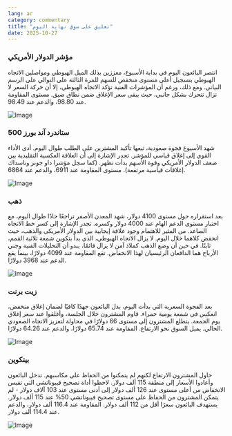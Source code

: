 ```yaml
---
lang: ar
category: commentary
title: "تعليق على سوق نهاية اليوم"
date: 2025-10-27
---
```


### مؤشر الدولار الأمريكي

انتصر البائعون اليوم في بداية الأسبوع، معززين بذلك الميل الهبوطي ومواصلين الاتجاه الهبوطي بتسجيل أعلى مستوى منخفض للسهم للمرة الثالثة على التوالي على الرسم البياني. ومع ذلك، ورغم أن المؤشرات الفنية تؤكد الاتجاه الهبوطي، إلا أن حركة السعر لا تزال تتحرك بشكل جانبي، حيث يبقى سعر الإغلاق ضمن نطاق ضيق. مستوى المقاومة عند 98.80، والدعم عند 98.49.

![Image](https://markleighedu.github.io/img/Oct-2025/27-Oct-2025/usdindex.jpg)

### ستاندرد آند بورز 500

شهد الأسبوع فجوة صعودية، تبعها تأكيد المشترين على الطلب طوال اليوم. أدى الأداء القوي إلى إغلاق قياسي للمؤشر. تجدر الإشارة إلى أن العلاقة العكسية التقليدية بين ضعف الدولار الأمريكي وقوة الأسهم بدأت تظهر. (كما سجل مؤشرا داو جونز وناسداك إغلاقات قياسية مرتفعة). مستوى المقاومة عند 6911، والدعم عند 6864.

![Image](https://markleighedu.github.io/img/Oct-2025/27-Oct-2025/sp500.jpg)

### ذهب

بعد استقراره حول مستوى 4100 دولار، شهد المعدن الأصفر تراجعًا حادًا طوال اليوم، مع اختبار مستوى الدعم الهام عند 4000 دولار وكسره. تجدر الإشارة إلى كسر خط الاتجاه الصاعد. من المثير للاهتمام وجود علاقة إيجابية بين الدولار الأمريكي والذهب، حيث انخفض كلاهما خلال اليوم. لا يزال الاتجاه الهبوطي، الذي بدأ بتكوين شمعة ثلاثية القمم، ثابتًا. في حين أن وضع الذهب كملاذ آمن لا يزال قائمًا، يبدو أن التحليلات الفنية وجني الأرباح هما الدافعان الرئيسيان لهذا الانخفاض. تقع المقاومة عند 4099 دولارًا، بينما يقع الدعم عند 3968 دولارًا.

![Image](https://markleighedu.github.io/img/Oct-2025/27-Oct-2025/gold.jpg)

### زيت برنت

بعد الفجوة السعرية التي بدأت اليوم، بذل البائعون جهدًا كافيًا لضمان إغلاق منخفض، انعكس في شمعة يومية حمراء. قاوم المشترون خلال الجلسة، وأغلقوا عند سعر إغلاق يوم الجمعة. يتطلع المشترون إلى مستوى 66 دولارًا في محاولة لتعزيز الاتجاه الصعودي الحالي. يميل السوق نحو الارتفاع. المقاومة عند 65.74 دولارًا، والدعم عند 64.26 دولارًا.

![Image](https://markleighedu.github.io/img/Oct-2025/27-Oct-2025/brentoil.jpg)

### بيتكوين

حاول المشترون الارتفاع لكنهم لم يتمكنوا من الحفاظ على مكاسبهم. تدخل البائعون وأعادوا الأسعار إلى منطقة 115 ألف دولار. لاحظوا أداة تصحيح فيبوناتشي التي تقيس الانخفاض من أعلى مستوى عند 126 ألف دولار إلى أدنى مستوى عند 103 آلاف دولار - لم يتمكن المشترون من الحفاظ على مستوى تصحيح فيبوناتشي 50% عند 115 ألف دولار. يستهدف البائعون سعرًا أقل من 112 ألف دولار. المقاومة عند 116.4 ألف دولار، والدعم عند 114.4 ألف دولار.

![Image](https://markleighedu.github.io/img/Oct-2025/27-Oct-2025/bitcoin.jpg)

